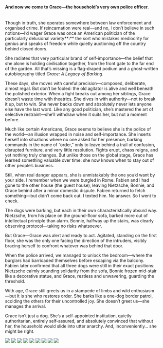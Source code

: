 <h4>And now we come to Grace—the household’s very own police officer.</h4>
<br/>
Though in truth, she operates somewhere between law enforcement and organised crime. If reincarnation were real—and no, I don’t believe in such notions—I’d wager Grace was once an American politician of the particularly delusional variety**:** the sort who mistakes mediocrity for genius and speaks of freedom while quietly auctioning off the country behind closed doors.

She radiates that very particular brand of self-importance—the belief that she alone is holding civilisation together, from the front gate to the far end of the garden. All that’s missing is a flag-draped podium and a ghost-written autobiography titled _Grace: A Legacy of Barking_.

These days, she moves with careful precision—composed, deliberate, almost regal. But don’t be fooled: the old agitator is alive and well beneath the polished exterior. When a fight breaks out among her siblings, Grace doesn’t waste time with theatrics. She dives in with authority—not to break it up, but to win. She never backs down and absolutely never lets anyone else have the last word. Like any good politician, she’s mastered the art of selective restraint—she’ll withdraw when it suits her, but not a moment before.

Much like certain Americans, Grace seems to believe she is the police of the world—an illusion wrapped in noise and self-importance. She inserts herself into situations where no one asked for her presence, barking commands in the name of “order,” only to leave behind a trail of confusion, disrupted furniture, and very little resolution. Fights erupt, chaos reigns, and yet nothing truly changes. But unlike those on the global stage, Grace has learned something valuable over time: she now knows when to stay out of other people’s business.

Still, when real danger appears, she is unmistakably the one you’d want by your side. I remember when we were burgled in Rome. Fabien and I had gone to the other house (the guest house), leaving Nietzsche, Bonnie, and Grace behind after a minor domestic dispute. Fabien returned to fetch something—but didn’t come back out. I texted him. No answer. So I went to check.

The dogs were barking, but each in their own characteristically absurd way. Nietzsche, from his place on the ground-floor sofa, barked more out of intellectual principle than alarm. Bonnie, halfway up the stairs, was clearly observing protocol—taking no risks whatsoever.

But Grace—Grace was alert and ready to act. Agitated, standing on the first floor, she was the only one facing the direction of the intruders, visibly bracing herself to confront whatever was behind that door.

When the police arrived, we managed to unlock the bedroom—where the burglars had barricaded themselves before escaping via the balcony. Fabien later confirmed that all three dogs were still in their exact positions: Nietzsche calmly sounding solidarity from the sofa, Bonnie frozen mid-stair like a decorative statue, and Grace, restless and unwavering, guarding the threshold.

With age, Grace still greets us in a stampede of limbs and wild enthusiasm—but it is she who restores order. She barks like a one-dog border patrol, scolding the others for their uncontrolled joy. She doesn’t greet us—she manages the arrival.

Grace isn’t just a dog. She’s a self-appointed institution, quietly authoritarian, entirely self-assured, and absolutely convinced that without her, the household would slide into utter anarchy. And, inconveniently… she might be right.

![](104.jpg)
![](105.JPG)
![](106.jpg)
![](107.JPG)
![](108.jpg)
![](109.JPG)
![](110.jpg)
![](111.JPG)
![](112.JPG)
<p></p>
